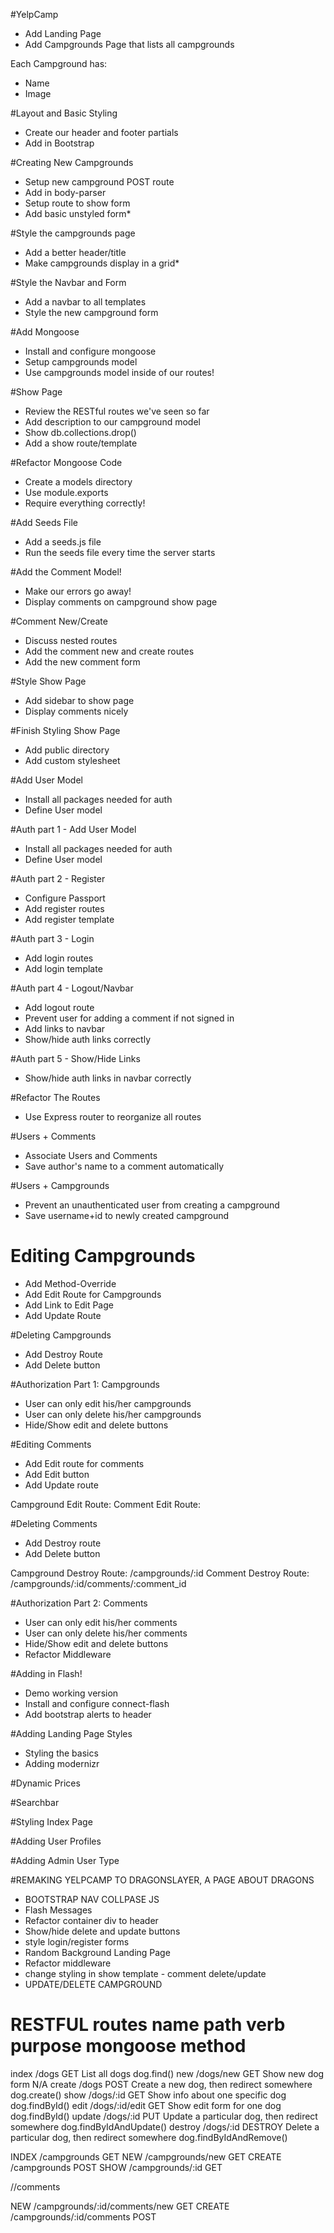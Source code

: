 #YelpCamp

* Add Landing Page
* Add Campgrounds Page that lists all campgrounds
 
Each Campground has:
 * Name
 * Image

#Layout and Basic Styling

* Create our header and footer partials
* Add in Bootstrap

#Creating New Campgrounds

* Setup new campground POST route
* Add in body-parser
* Setup route to show form
* Add basic unstyled form* 

#Style the campgrounds page

* Add a better header/title
* Make campgrounds display in a grid* 

#Style the Navbar and Form

* Add a navbar to all templates
* Style the new campground form

#Add Mongoose

* Install and configure mongoose
* Setup campgrounds model
* Use campgrounds model inside of our routes!

#Show Page
* Review the RESTful routes we've seen so far
* Add description to our campground model
* Show db.collections.drop()
* Add a show route/template

#Refactor Mongoose Code
* Create a models directory
* Use module.exports
* Require everything correctly!

#Add Seeds File
* Add a seeds.js file
* Run the seeds file every time the server starts

#Add the Comment Model!
* Make our errors go away!
* Display comments on campground show page

#Comment New/Create
* Discuss nested routes
* Add the comment new and create routes
* Add the new comment form

#Style Show Page
* Add sidebar to show page
* Display comments nicely

#Finish Styling Show Page
* Add public directory
* Add custom stylesheet

#Add User Model
* Install all packages needed for auth
* Define User model

#Auth part 1 - Add User Model
* Install all packages needed for auth
* Define User model

#Auth part 2 - Register
* Configure Passport
* Add register routes
* Add register template

#Auth part 3 - Login
* Add login routes
* Add login template

#Auth part 4 - Logout/Navbar
* Add logout route
* Prevent user for adding a comment if not signed in
* Add links to navbar
* Show/hide auth links correctly

#Auth part 5 - Show/Hide Links
* Show/hide auth links in navbar correctly

#Refactor The Routes
* Use Express router to reorganize all routes

#Users + Comments
* Associate Users and Comments
* Save author's name to a comment automatically

#Users + Campgrounds
* Prevent an unauthenticated user from creating a campground
* Save username+id to newly created campground

# Editing Campgrounds
* Add Method-Override
* Add Edit Route for Campgrounds
* Add Link to Edit Page
* Add Update Route

#Deleting Campgrounds
* Add Destroy Route
* Add Delete button

#Authorization Part 1: Campgrounds
* User can only edit his/her campgrounds
* User can only delete his/her campgrounds
* Hide/Show edit and delete buttons

#Editing Comments
* Add Edit route for comments
* Add Edit button
* Add Update route

Campground Edit Route: <!--/campgrounds/:id/edit-->
Comment Edit Route:   <!--/campgrounds/:id/comments/:comment_id/edit-->

#Deleting Comments
* Add Destroy route
* Add Delete button

Campground Destroy Route: /campgrounds/:id
Comment Destroy Route:    /campgrounds/:id/comments/:comment_id

#Authorization Part 2: Comments
* User can only edit his/her comments
* User can only delete his/her comments
* Hide/Show edit and delete buttons
* Refactor Middleware

#Adding in Flash!
* Demo working version
* Install and configure connect-flash
* Add bootstrap alerts to header

#Adding Landing Page Styles
* Styling the basics
* Adding modernizr

#Dynamic Prices

#Searchbar

#Styling Index Page

#Adding User Profiles

#Adding Admin User Type

#REMAKING YELPCAMP TO DRAGONSLAYER, A PAGE ABOUT DRAGONS

* BOOTSTRAP NAV COLLPASE JS
* Flash Messages
* Refactor container div to header
* Show/hide delete and update buttons
* style login/register forms
* Random Background Landing Page
* Refactor middleware
* change styling in show template - comment delete/update
* UPDATE/DELETE CAMPGROUND


















RESTFUL routes
name    path            verb    purpose                                             mongoose method
=====================================================================================================
index   /dogs           GET     List all dogs                                       dog.find()
new     /dogs/new       GET     Show new dog form                                   N/A
create  /dogs           POST    Create a new dog, then redirect somewhere           dog.create()
show    /dogs/:id       GET     Show info about one specific dog                    dog.findById()
edit    /dogs/:id/edit  GET     Show edit form for one dog                          dog.findById()
update  /dogs/:id       PUT     Update a particular dog, then redirect somewhere    dog.findByIdAndUpdate()
destroy /dogs/:id       DESTROY Delete a particular dog, then redirect somewhere    dog.findByIdAndRemove()

INDEX   /campgrounds        GET
NEW     /campgrounds/new    GET
CREATE  /campgrounds        POST
SHOW    /campgrounds/:id    GET

//comments

NEW     /campgrounds/:id/comments/new   GET
CREATE  /campgrounds/:id/comments       POST